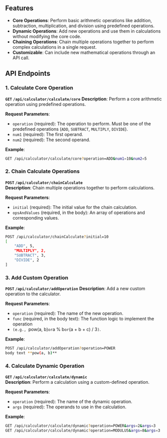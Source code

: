 ## Features

- **Core Operations**: Perform basic arithmetic operations like addition, subtraction, multiplication, and division using predefined operations.
- **Dynamic Operations**: Add new operations and use them in calculations without modifying the core code.
- **Chaining Operations**: Chain multiple operations together to perform complex calculations in a single request.
- **Customizable**: Can include new mathematical operations through an API call.

## API Endpoints

### 1. Calculate Core Operation

**`GET` `/api/calculator/calculate/core`** 
**Description**: Perform a core arithmetic operation using predefined operations.

**Request Parameters**:
- `operation` (required): The operation to perform. Must be one of the predefined operations (`ADD`, `SUBTRACT`, `MULTIPLY`, `DIVIDE`).
- `num1` (required): The first operand.
- `num2` (required): The second operand.

**Example**:
```bash
GET /api/calculator/calculate/core?operation=ADD&num1=10&num2=5
```

### 2. Chain Calculate Operations

**`POST` `/api/calculator/chainCalculate`**   
**Description**: Chain multiple operations together to perform calculations.

**Request Parameters**:
- `initial` (required): The initial value for the chain calculation.
- `opsAndValues` (required, in the body): An array of operations and corresponding values.

**Example**:
```bash
POST /api/calculator/chainCalculate?initial=10
[
    "ADD", 5, 
    "MULTIPLY", 2, 
    "SUBTRACT", 3, 
    "DIVIDE", 2
]
```

### 3. Add Custom Operation

**`POST` `/api/calculator/addOperation`** 
**Description**: Add a new custom operation to the calculator.

**Request Parameters**:
- `operation` (required): The name of the new operation.
- `func` (required, in the body text): The function logic to implement the operation
- `(e.g., `pow(a, b)` or `a % b` or `(a + b + c) / 3`)`.

**Example**:
```bash
POST /api/calculator/addOperation?operation=POWER
body text **pow(a, b)**
```

### 4. Calculate Dynamic Operation

**`GET` `/api/calculator/calculate/dynamic`**  
**Description**: Perform a calculation using a custom-defined operation.

**Request Parameters**:
- `operation` (required): The name of the dynamic operation.
- `args` (required): The operands to use in the calculation.

**Example**:
```bash
GET /api/calculator/calculate/dynamic?operation=POWER&args=2&args=3
GET /api/calculator/calculate/dynamic?operation=MODULUS&args=8&args=3
```



